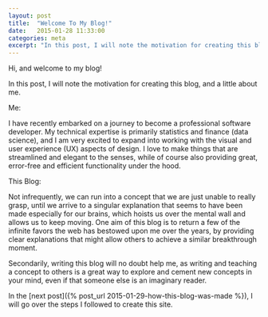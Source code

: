 ```yaml
---
layout: post
title:  "Welcome To My Blog!"
date:   2015-01-28 11:33:00
categories: meta
excerpt: "In this post, I will note the motivation for creating this blog, and a little about me."
---
```


Hi, and welcome to my blog!

In this post, I will note the motivation for creating this blog, and a little about me.

Me:

I have recently embarked on a journey to become a professional software developer. My technical expertise is primarily statistics and finance (data science), and I am very excited to expand into working with the visual and user experience (UX) aspects of design. I love to make things that are streamlined and elegant to the senses, while of course also providing great, error-free and efficient functionality under the hood.

This Blog:

Not infrequently, we can run into a concept that we are just unable to really grasp, until we arrive to a singular explanation that seems to have been made especially for our brains, which hoists us over the mental wall and allows us to keep moving. One aim of this blog is to return a few of the infinite favors the web has bestowed upon me over the years, by providing clear explanations that might allow others to achieve a similar breakthrough moment.

Secondarily, writing this blog will no doubt help me, as writing and teaching a concept to others is a great way to explore and cement new concepts in your mind, even if that someone else is an imaginary reader.

In the [next post]({% post_url 2015-01-29-how-this-blog-was-made %}), I will go over the steps I followed to create this site.
